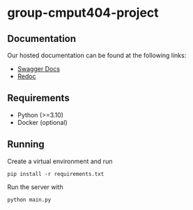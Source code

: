 # group-cmput404-project

## Documentation

Our hosted documentation can be found at the following links:

- [Swagger Docs](https://cmput404-social.herokuapp.com/docs)
- [Redoc](https://cmput404-social.herokuapp.com/redoc)

## Requirements

- Python (>=3.10)
- Docker (optional)

## Running

Create a virtual environment and run

```
pip install -r requirements.txt
```

Run the server with

```py
python main.py
```
